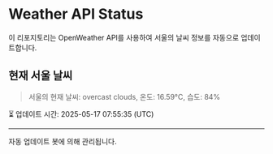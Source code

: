 
# Weather API Status

이 리포지토리는 OpenWeather API를 사용하여 서울의 날씨 정보를 자동으로 업데이트합니다.

## 현재 서울 날씨
> 서울의 현재 날씨: overcast clouds, 온도: 16.59°C, 습도: 84%

⏳ 업데이트 시간: 2025-05-17 07:55:35 (UTC)

---
자동 업데이트 봇에 의해 관리됩니다.
